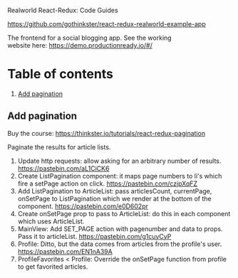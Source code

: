 Realworld React-Redux: Code Guides

https://github.com/gothinkster/react-redux-realworld-example-app

The frontend for a social blogging app. See the working website here: https://demo.productionready.io/#/

# Table of contents
1. [Add pagination](#pagination)

## Add pagination <a name="pagination"></a>
Buy the course: https://thinkster.io/tutorials/react-redux-pagination

Paginate the results for article lists.
1. Update http requests: allow asking for an arbitrary number of results. https://pastebin.com/aL1CiCK6
1. Create ListPagination component: it maps page numbers to li's which fire a setPage action on click. https://pastebin.com/czjpXqFZ
1. Add ListPagination to ArticleList: pass articlesCount, currentPage, onSetPage to ListPagination which we render at the bottom of the component. https://pastebin.com/e0D602pr
1. Create onSetPage prop to pass to ArticleList: do this in each component which uses ArticleList.
  1. MainView: Add SET_PAGE action with pagenumber and data to props. Pass it to articleList. https://pastebin.com/g1cuyCyP
  1. Profile: Ditto, but the data comes from articles from the profile's user. https://pastebin.com/EN1nA39A
  1. ProfileFavorites < Profile: Override the onSetPage function from profile to get favorited articles.
